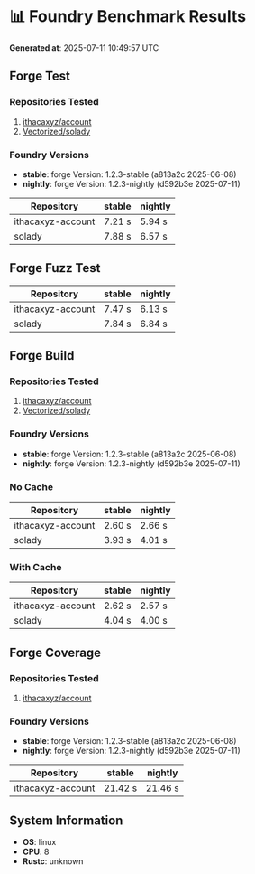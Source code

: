 # 📊 Foundry Benchmark Results

**Generated at**: 2025-07-11 10:49:57 UTC

## Forge Test

### Repositories Tested

1. [ithacaxyz/account](https://github.com/ithacaxyz/account)
2. [Vectorized/solady](https://github.com/Vectorized/solady)
### Foundry Versions

- **stable**: forge Version: 1.2.3-stable (a813a2c 2025-06-08)
- **nightly**: forge Version: 1.2.3-nightly (d592b3e 2025-07-11)

| Repository | stable | nightly |
|------------|----------|----------|
| ithacaxyz-account | 7.21 s | 5.94 s |
| solady | 7.88 s | 6.57 s |

## Forge Fuzz Test

| Repository | stable | nightly |
|------------|----------|----------|
| ithacaxyz-account | 7.47 s | 6.13 s |
| solady | 7.84 s | 6.84 s |

## Forge Build

### Repositories Tested

1. [ithacaxyz/account](https://github.com/ithacaxyz/account)
2. [Vectorized/solady](https://github.com/Vectorized/solady)
### Foundry Versions

- **stable**: forge Version: 1.2.3-stable (a813a2c 2025-06-08)
- **nightly**: forge Version: 1.2.3-nightly (d592b3e 2025-07-11)

### No Cache

| Repository | stable | nightly |
|------------|----------|----------|
| ithacaxyz-account | 2.60 s | 2.66 s |
| solady | 3.93 s | 4.01 s |

### With Cache

| Repository | stable | nightly |
|------------|----------|----------|
| ithacaxyz-account | 2.62 s | 2.57 s |
| solady | 4.04 s | 4.00 s |

## Forge Coverage

### Repositories Tested

1. [ithacaxyz/account](https://github.com/ithacaxyz/account)
### Foundry Versions

- **stable**: forge Version: 1.2.3-stable (a813a2c 2025-06-08)
- **nightly**: forge Version: 1.2.3-nightly (d592b3e 2025-07-11)

| Repository | stable | nightly |
|------------|----------|----------|
| ithacaxyz-account | 21.42 s | 21.46 s |

## System Information


- **OS**: linux
- **CPU**: 8
- **Rustc**: unknown
